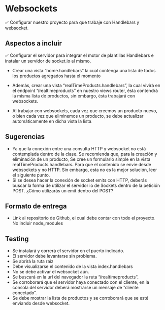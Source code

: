 # Websockets

✅ Configurar nuestro proyecto para que trabaje con Handlebars y websocket.

## Aspectos a incluir

✅ Configurar el servidor para integrar el motor de plantillas Handlebars e instalar un servidor de socket.io al mismo.
- Crear una vista “home.handlebars” la cual contenga una lista de todos los productos agregados hasta el momento

- Además, crear una vista “realTimeProducts.handlebars”, la cual vivirá en el endpoint “/realtimeproducts” en nuestro views router, ésta contendrá la misma lista de productos, sin embargo, ésta trabajará con websockets.
- Al trabajar con websockets, cada vez que creemos un producto nuevo, o bien cada vez que eliminemos un producto, se debe actualizar automáticamente en dicha vista la lista.

## Sugerencias

- Ya que la conexión entre una consulta HTTP y websocket no está contemplada dentro de la clase. Se recomienda que, para la creación y eliminación de un producto, Se cree un formulario simple en la vista  realTimeProducts.handlebars. Para que el contenido se envíe desde websockets y no HTTP. Sin embargo, esta no es la mejor solución, leer el siguiente punto.
- Si se desea hacer la conexión de socket emits con HTTP, deberás buscar la forma de utilizar el servidor io de Sockets dentro de la petición POST. ¿Cómo utilizarás un emit dentro del POST?

## Formato de entrega

- Link al repositorio de Github, el cual debe contar con todo el proyecto.
No incluir node_modules

## Testing

- Se instalará y correrá el servidor en el puerto indicado.
- El servidor debe levantarse sin problema.
- Se abrirá la ruta raíz
- Debe visualizarse el contenido de la vista index.handlebars
- No se debe activar el websocket aún.
- Se buscará en la url del navegador la ruta “/realtimeproducts”.
- Se corroborará que el servidor haya conectado con el cliente, en la consola del servidor deberá mostrarse un mensaje de “cliente conectado”.
- Se debe mostrar la lista de productos y se corroborará que se esté enviando desde websocket.
